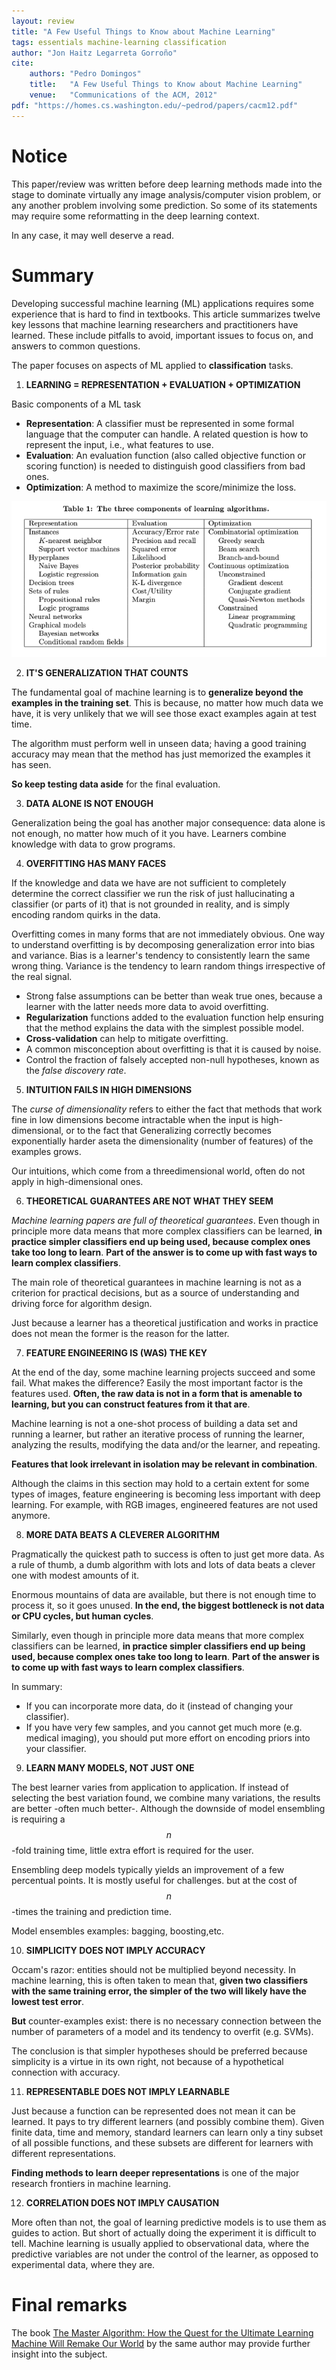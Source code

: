 ```yaml
---
layout: review
title: "A Few Useful Things to Know about Machine Learning"
tags: essentials machine-learning classification
author: "Jon Haitz Legarreta Gorroño"
cite:
    authors: "Pedro Domingos"
    title:   "A Few Useful Things to Know about Machine Learning"
    venue:   "Communications of the ACM, 2012"
pdf: "https://homes.cs.washington.edu/~pedrod/papers/cacm12.pdf"
---
```



# Notice
This paper/review was written before deep learning methods made into the stage to dominate virtually any image analysis/computer vision problem, or any another problem involving some prediction. So some of its statements may require some reformatting in the deep learning context.

In any case, it may well deserve a read.


# Summary
Developing successful machine learning (ML) applications requires some experience that is hard to find in textbooks. This article summarizes twelve key lessons that machine learning researchers and practitioners have learned. These include pitfalls to avoid, important issues to focus on, and answers to common questions.

The paper focuses on aspects of ML applied to **classification** tasks.


1. **LEARNING = REPRESENTATION + EVALUATION + OPTIMIZATION**

Basic components of a ML task
- **Representation**: A classifier must be represented in some formal language that the computer can handle. A related question is how to represent the input, i.e., what features to use.
- **Evaluation**: An evaluation function (also called objective function or scoring function) is needed to distinguish good classifiers from bad ones.
- **Optimization**: A method to maximize the score/minimize the loss.

![](/machine-learning/images/UsefulThingsToKnowML/MLMethodComponents.png)


2. **IT'S GENERALIZATION THAT COUNTS**

The fundamental goal of machine learning is to **generalize beyond the examples in the training set**. This is because, no matter how much data we have, it is very unlikely that we will see those exact examples again at test time.

The algorithm must perform well in unseen data; having a good training accuracy may mean that the method has just memorized the examples it has seen.

**So keep testing data aside** for the final evaluation.


3. **DATA ALONE IS NOT ENOUGH**

Generalization being the goal has another major consequence: data alone is not enough, no matter how much of it you have. Learners combine knowledge with data to grow programs.


4. **OVERFITTING HAS MANY FACES**

If the knowledge and data we have are not sufficient to completely determine the correct classifier we run the risk of just hallucinating a classifier (or parts of it) that is not grounded in reality, and is simply encoding random quirks in the data.

Overfitting comes in many forms that are not immediately obvious. One way to understand overfitting is by decomposing generalization error into bias and variance. Bias is a learner's tendency to consistently learn the same wrong thing. Variance is the tendency to learn random things irrespective of the real signal.

* Strong false assumptions can be better than weak true ones, because a learner with the latter needs more data to avoid overfitting.
* **Regularization** functions added to the evaluation function help ensuring that the method explains the data with the simplest possible model.
* **Cross-validation** can help to mitigate overfitting.
* A common misconception about overfitting is that it is caused by noise.
* Control the fraction of falsely accepted non-null hypotheses, known as the _false discovery rate_.


5. **INTUITION FAILS IN HIGH DIMENSIONS**

The _curse of dimensionality_ refers to either the fact that methods that work fine in low dimensions become intractable when the input is high-dimensional, or to the fact that Generalizing correctly becomes exponentially harder aseta the dimensionality (number of features) of the examples grows.

Our intuitions, which come from a threedimensional world, often do not apply in high-dimensional ones.


6. **THEORETICAL GUARANTEES ARE NOT WHAT THEY SEEM**

_Machine learning papers are full of theoretical guarantees_.
Even though in principle more data means that more complex classifiers can be learned, **in practice simpler classifiers end up being used, because complex ones take too long to learn**. **Part of the answer is to come up with fast ways to learn complex classifiers**.

The main role of theoretical guarantees in machine learning is not as a criterion for practical decisions, but as a source of understanding and driving force for algorithm design.

Just because a learner has a theoretical justification and works in practice does not mean the former is the reason for the latter.


7. **FEATURE ENGINEERING IS (WAS) THE KEY**

At the end of the day, some machine learning projects succeed and some fail. What makes the difference? Easily the most important factor is the features used. **Often, the raw data is not in a form that is amenable to learning, but you can construct features from it that are**.

Machine learning is not a one-shot process of building a data set and running a learner, but rather an iterative process of running the learner, analyzing the results, modifying the data and/or the learner, and repeating.

**Features that look irrelevant in isolation may be relevant in combination**.

Although the claims in this section may hold to a certain extent for some types of images, feature engineering is becoming less important with deep learning. For example, with RGB images, engineered features are not used anymore.


8. **MORE DATA BEATS A CLEVERER ALGORITHM**

Pragmatically the quickest path to success is often to just get more data. As a rule of thumb, a dumb algorithm with lots and lots of data beats a clever one with modest amounts of it.

Enormous mountains of data are available, but there is not enough time to process it, so it goes unused. **In the end, the biggest bottleneck is not data or CPU cycles, but human cycles**.

Similarly, even though in principle more data means that more complex classifiers can be learned, **in practice simpler classifiers end up being used, because complex ones take too long to learn**. **Part of the answer is to come up with fast ways to learn complex classifiers**.

In summary:
* If you can incorporate more data, do it (instead of changing your classifier).
* If you have very few samples, and you cannot get much more (e.g. medical imaging), you should put more effort on encoding priors into your classifier.


9. **LEARN MANY MODELS, NOT JUST ONE**

The best learner varies from application to application. If instead of selecting the best variation found, we combine many variations, the results are better -often much better-. Although the downside of model ensembling is requiring a $$n$$-fold training time, little extra effort is required for the user.

Ensembling deep models typically yields an improvement of a few percentual points. It is mostly useful for challenges. but at the cost of $$n$$-times the training and prediction time.

Model ensembles examples: bagging, boosting,etc.


10. **SIMPLICITY DOES NOT IMPLY ACCURACY**

Occam's razor: entities should not be multiplied beyond necessity. In machine learning, this is often taken to mean that, **given two classifiers with the same training error, the simpler of the two will likely have the lowest test error**.

**But** counter-examples exist: there is no necessary connection between the number of parameters of a model and its tendency to overfit (e.g. SVMs).

The conclusion is that simpler hypotheses should be preferred because simplicity is a virtue in its own right, not because of a hypothetical connection with accuracy.


11. **REPRESENTABLE DOES NOT IMPLY LEARNABLE**

Just because a function can be represented does not mean it can be learned. It pays to try different learners (and possibly combine them). Given finite data, time and memory, standard learners can learn only a tiny subset of all possible functions, and these subsets are different for learners with different representations.

**Finding methods to learn deeper representations** is one of the major research frontiers in machine learning.


12. **CORRELATION DOES NOT IMPLY CAUSATION**

More often than not, the goal of learning predictive models is to use them as guides to action. But short of actually doing the experiment it is difficult to tell. Machine learning is usually applied to observational data, where the predictive variables are not under the control of the learner, as opposed to experimental data, where they are.


# Final remarks
The book [The Master Algorithm: How the Quest for the Ultimate Learning Machine Will Remake Our World](https://machinelearnings.co/the-master-algorithm-15e27cec2d4d) by the same author may provide further insight into the subject.
